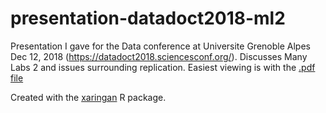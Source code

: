 # presentation-datadoct2018-ml2
Presentation I gave for the Data conference at Universite Grenoble Alpes Dec 12, 2018 (https://datadoct2018.sciencesconf.org/). Discusses Many Labs 2 and issues surrounding replication. Easiest viewing is with the [.pdf file](https://github.com/raklein/presentation-datadoct2018-ml2/blob/master/cropped_script.pdf)

Created with the [xaringan](https://github.com/yihui/xaringan) R package.
